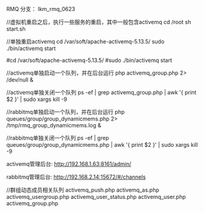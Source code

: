 RMQ 分支： lkm_rmq_0623

//虚拟机重启之后，执行一些服务的重启，其中一般包含activemq
cd /root
sh start.sh 

//单独重启activemq
cd /var/soft/apache-activemq-5.13.5/
sudo ./bin/activemq start

#cd /var/soft/apache-activemq-5.13.5/
#sudo ./bin/activemq start

//activemq单独启动一个队列，并在后台运行
php activemq_group.php 2> /dev/null &

//activemq单独关闭一个队列
ps -ef | grep activemq_group.php | awk '{ print $2 }' | sudo xargs kill -9


//rabbitmq单独启动一个队列，并在后台运行
php queues/group/group_dynamicmems.php 2> /tmp/rmq_group_dynamicmems.log &

//rabbitmq单独关闭一个队列
ps -ef | grep queues/group/group_dynamicmems.php | awk '{ print $2 }' | sudo xargs kill -9

activemq管理后台:
http://192.168.1.63:8161/admin/

rabbitmq管理后台:
http://192.168.2.14:15672/#/channels


//群组动态成员相关队列
activemq_push.php
activemq_as.php
activemq_usergroup.php
activemq_user_status.php
activemq_user.php
activemq_group.php